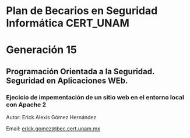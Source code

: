 # Plan de Becarios en Seguridad Informática CERT_UNAM
# Generación 15

## Programación Orientada a la Seguridad. Seguridad en Aplicaciones WEb.

### Ejecicio de impementación de un sitio web en el entorno local con Apache 2
Autor: Erick Alexis Gómez Hernández

Email: erick.gomez@bec.cert.unam.mx 

